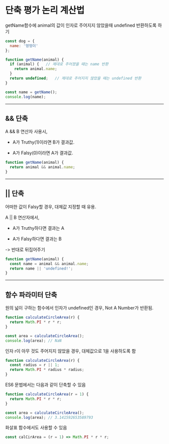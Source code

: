 
# 단축 평가 논리 계산법

getName함수에 animal의 값이 인자로 주어지지 않았을때 undefined 반환하도록 하기

```javascript
const dog = {
  name: '멍멍이'
};

function getName(animal) {
  if (animal) {   // 제대로 주어졌을 때는 name 반환
    return animal.name;
  }
  return undefined;   // 제대로 주어지지 않았을 때는 undefined 반환
}

const name = getName();
console.log(name);
```

---

## && 단축

A && B 연산자 사용시, 

- A가 Truthy(1)이라면 B가 결과값.

- A가 Falsy(0)이라면 A가 결과값.


```javascript
function getName(animal) {
  return animal && animal.name;
}
```
---

## || 단축

어떠한 값이 Falsy할 경우, 대체값 지정할 때 유용.

A || B 연산자에서,

- A가 Truthy하다면 결과는 A

- A가 Falsy하다면 결과는 B

-> 반대로 뒤집어주기

```javascript
function getName(animal) {
  const name = animal && animal.name;
  return name || 'undefined!';
}
```

---

## 함수 파라미터 단축

원의 넓이 구하는 함수에서 인자가 undefined인 경우, Not A Number가 반환됨.

```javascript
function calculateCircleArea(r) {
  return Math.PI * r * r;
}

const area = calculateCircleArea();
console.log(area); // NaN
```

인자 r이 아무 것도 주어지지 않았을 경우, 대체값으로 1을 사용하도록 함

```javascript
function calculateCircleArea(r) {
  const radius = r || 1;
  return Math.PI * radius * radius;
}
```

ES6 문법에서는 다음과 같이 단축할 수 있음
```javascript
function calculateCircleArea(r = 1) {
  return Math.PI * r * r;
}

const area = calculateCircleArea();
console.log(area); // 3.141592653589793
```

화살표 함수에서도 사용할 수 있음
```javascript
const calCirArea = (r = 1) => Math.PI * r * r;
```




